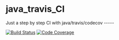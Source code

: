 # java_travis_CI 
Just a step by step CI with java/travis/codecov -----

[![Build Status](https://travis-ci.org/emrahpekesen/java_travis_CI.svg?branch=test_branch)](https://travis-ci.org/emrahpekesen/java_travis_CI)      [![Code Coverage](https://img.shields.io/codecov/c/github/emrahpekesen/java_travis_CI/test_branch.svg)](https://codecov.io/github/emrahpekesen/java_travis_CI?branch=test_branch)